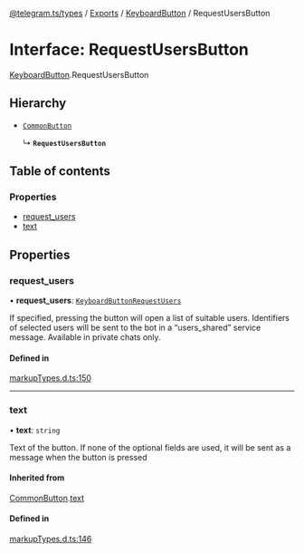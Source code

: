 [@telegram.ts/types](../README.md) / [Exports](../modules.md) / [KeyboardButton](../modules/KeyboardButton.md) / RequestUsersButton

# Interface: RequestUsersButton

[KeyboardButton](../modules/KeyboardButton.md).RequestUsersButton

## Hierarchy

- [`CommonButton`](KeyboardButton.CommonButton.md)

  ↳ **`RequestUsersButton`**

## Table of contents

### Properties

- [request\_users](KeyboardButton.RequestUsersButton.md#request_users)
- [text](KeyboardButton.RequestUsersButton.md#text)

## Properties

### request\_users

• **request\_users**: [`KeyboardButtonRequestUsers`](KeyboardButtonRequestUsers.md)

If specified, pressing the button will open a list of suitable users. Identifiers of selected users will be sent to the bot in a “users_shared” service message. Available in private chats only.

#### Defined in

[markupTypes.d.ts:150](https://github.com/telegramsjs/types/blob/d08200f/src/markupTypes.d.ts#L150)

___

### text

• **text**: `string`

Text of the button. If none of the optional fields are used, it will be sent as a message when the button is pressed

#### Inherited from

[CommonButton](KeyboardButton.CommonButton.md).[text](KeyboardButton.CommonButton.md#text)

#### Defined in

[markupTypes.d.ts:146](https://github.com/telegramsjs/types/blob/d08200f/src/markupTypes.d.ts#L146)
